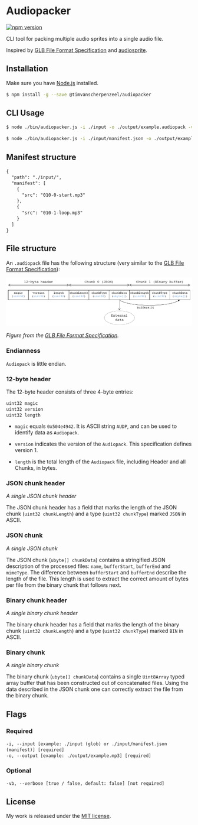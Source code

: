 # Audiopacker

[![npm version](https://badge.fury.io/js/%40timvanscherpenzeel%2Faudiopacker.svg)](https://www.npmjs.com/package/@timvanscherpenzeel/audiopacker)

CLI tool for packing multiple audio sprites into a single audio file.

Inspired by [GLB File Format Specification](https://github.com/KhronosGroup/glTF/tree/master/specification/2.0#glb-file-format-specification) and [audiosprite](https://github.com/tonistiigi/audiosprite).

## Installation

Make sure you have [Node.js](http://nodejs.org/) installed.

```sh
$ npm install -g --save @timvanscherpenzeel/audiopacker
```

## CLI Usage

```sh
$ node ./bin/audiopacker.js -i ./input -o ./output/example.audiopack -vb
```

```sh
$ node ./bin/audiopacker.js -i ./input/manifest.json -o ./output/example.audiopack -vb
```

## Manifest structure

```
{
  "path": "./input/",
  "manifest": [
    {
      "src": "010-0-start.mp3"
    },
    {
      "src": "010-1-loop.mp3"
    }
  ]
}
```

## File structure

An `.audiopack` file has the following structure (very similar to the [GLB File Format Specification](https://github.com/KhronosGroup/glTF/tree/master/specification/2.0#glb-file-format-specification)):

![file_structure](/docs/file_structure.png?raw=true)

_Figure from the [GLB File Format Specification](https://github.com/KhronosGroup/glTF/tree/master/specification/2.0)._

### Endianness

`Audiopack` is little endian.

### 12-byte header

The 12-byte header consists of three 4-byte entries:

```
uint32 magic
uint32 version
uint32 length
```

- `magic` equals `0x504e4942`. It is ASCII string `AUDP`, and can be used to identify data as `Audiopack`.

- `version` indicates the version of the `Audiopack`. This specification defines version 1.

- `length` is the total length of the `Audiopack` file, including Header and all Chunks, in bytes.

### JSON chunk header

_A single JSON chunk header_

The JSON chunk header has a field that marks the length of the JSON chunk (`uint32 chunkLength`) and a type (`uint32 chunkType`) marked `JSON` in ASCII.

### JSON chunk

_A single JSON chunk_

The JSON chunk (`ubyte[] chunkData`) contains a stringified JSON description of the processed files: `name`, `bufferStart`, `bufferEnd` and `mimeType`. The difference between `bufferStart` and `bufferEnd` describe the length of the file. This length is used to extract the correct amount of bytes per file from the binary chunk that follows next.

### Binary chunk header

_A single binary chunk header_

The binary chunk header has a field that marks the length of the binary chunk (`uint32 chunkLength`) and a type (`uint32 chunkType`) marked `BIN` in ASCII.

### Binary chunk

_A single binary chunk_

The binary chunk (`ubyte[] chunkData`) contains a single `Uint8Array` typed array buffer that has been constructed out of concatenated files. Using the data described in the JSON chunk one can correctly extract the file from the binary chunk.

## Flags

### Required

    -i, --input [example: ./input (glob) or ./input/manifest.json (manifest)] [required]
    -o, --output [example: ./output/example.mp3] [required]

### Optional

    -vb, --verbose [true / false, default: false] [not required]

## License

My work is released under the [MIT license](https://raw.githubusercontent.com/TimvanScherpenzeel/audiopacker/master/LICENSE).
